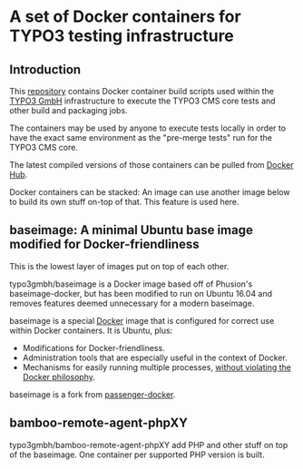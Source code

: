 # A set of Docker containers for TYPO3 testing infrastructure


## Introduction

This [repository](https://bitbucket.typo3.com/projects/T3COM/repos/baseimage-docker/browse) contains
Docker container build scripts used within the [TYPO3 GmbH](https://typo3.com) infrastructure
to execute the TYPO3 CMS core tests and other build and packaging jobs.

The containers may be used by anyone to execute tests locally in order to have the exact
same environment as the "pre-merge tests" run for the TYPO3 CMS core.

The latest compiled versions of those containers can be pulled from [Docker Hub](https://hub.docker.com/r/typo3gmbh/).

Docker containers can be stacked: An image can use another image below to build its
own stuff on-top of that. This feature is used here.


## baseimage: A minimal Ubuntu base image modified for Docker-friendliness

This is the lowest layer of images put on top of each other.

typo3gmbh/baseimage is a Docker image based off of Phusion's baseimage-docker, but has been
modified to run on Ubuntu 16.04 and removes features deemed unnecessary for a modern baseimage.

baseimage is a special [Docker](https://www.docker.com) image that is configured for
correct use within Docker containers. It is Ubuntu, plus:

 * Modifications for Docker-friendliness.
 * Administration tools that are especially useful in the context of Docker.
 * Mechanisms for easily running multiple processes, [without violating the Docker philosophy](#docker_single_process).

baseimage is a fork from [passenger-docker](https://github.com/phusion/passenger-docker).


## bamboo-remote-agent-phpXY

typo3gmbh/bamboo-remote-agent-phpXY add PHP and other stuff on top of the baseimage. One container
per supported PHP version is built.